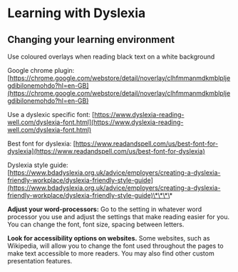# Learning with Dyslexia

## Changing your learning environment 

Use coloured overlays when reading black text on a white background 

Google chrome plugin: [https://chrome.google.com/webstore/detail/noverlay/clhfmmanmdkmblpljegdibilonemohdo?hl=en-GB](https://chrome.google.com/webstore/detail/noverlay/clhfmmanmdkmblpljegdibilonemohdo?hl=en-GB)

Use a dyslexic specific font: [https://www.dyslexia-reading-well.com/dyslexia-font.html](https://www.dyslexia-reading-well.com/dyslexia-font.html)

Best font for dyslexia: [https://www.readandspell.com/us/best-font-for-dyslexia](https://www.readandspell.com/us/best-font-for-dyslexia)

Dyslexia style guide: [https://www.bdadyslexia.org.uk/advice/employers/creating-a-dyslexia-friendly-workplace/dyslexia-friendly-style-guide](https://www.bdadyslexia.org.uk/advice/employers/creating-a-dyslexia-friendly-workplace/dyslexia-friendly-style-guide)\*\*\*\*

**Adjust your word-processors:**   Go to the setting in whatever word processor you use and adjust the settings that make reading easier for you. You can change the font, font size, spacing between letters. 

**Look for accessibility options on websites.** Some websites, such as Wikipedia, will allow you to change the font used throughout the pages to make text accessible to more readers. You may also find other custom presentation features. 







